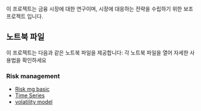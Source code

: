 이 프로젝트는 금융 시장에 대한 연구이며, 시장에 대응하는 전략을 수립하기 위한 보조 프로젝트 입니다.

## 노트북 파일
이 프로젝트는 다음과 같은 노트북 파일을 제공합니다:
각 노트북 파일을 열어 자세한 사용법을 확인하세요

### Risk management 
- [Risk mg basic](https://colab.research.google.com/github/xikest/research_market_finance/blob/main/note/riskmgt/1_risk_management_basic.ipynb)
- [Time Series](https://colab.research.google.com/github/xikest/research_market_finance/blob/main/note/riskmgt/2_time_series.ipynb)
- [volatility model](https://colab.research.google.com/github/xikest/research_market_finance/blob/main/note/riskmgt/3_volatility_model.ipynb)